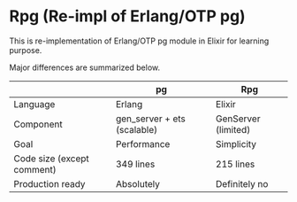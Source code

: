 # Rpg (Re-impl of Erlang/OTP pg)

This is re-implementation of Erlang/OTP pg module in Elixir for learning purpose.

Major differences are summarized below.

|                            	| pg                          	| Rpg                      	|
|----------------------------	|-----------------------------	|--------------------------	|
| Language                   	| Erlang                      	| Elixir                   	|
| Component                  	| gen_server + ets (scalable) 	| GenServer (limited)     	|
| Goal                  	    | Performance 	                | Simplicity                |
| Code size (except comment) 	| 349 lines                   	| 215 lines                	|
| Production ready           	| Absolutely                  	| Definitely no            	|